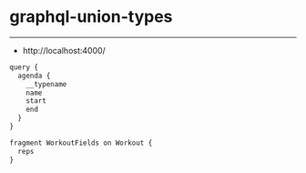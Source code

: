 # graphql-union-types

---

- http://localhost:4000/

```js
query {
  agenda {
    __typename
    name
    start
    end
  }
}

fragment WorkoutFields on Workout {
  reps
}
```
